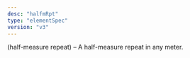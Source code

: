 ```yaml
---
desc: "halfmRpt"
type: "elementSpec"
version: "v3"
---
```


(half-measure repeat) – A half-measure repeat in any meter.